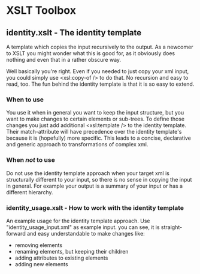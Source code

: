 # XSLT Toolbox

## identity.xslt - The identity template
A template which copies the input recursively to the output. As a newcomer to XSLT you might wonder what this is good for, as it obviously does nothing and even that in a rather obscure way.

Well basically you're right. Even if you needed to just copy your xml input, you could simply use <xsl:copy-of /> to do that. No recursion and easy to read, too. The fun behind the identity template is that it is so easy to extend.

### When to use
You use it when in general you want to keep the input structure, but you want to make changes to certain elements or sub-trees. To define those changes you just add additional <xsl:template /> to the identity template. Their match-attribute will have precedence over the identity template's because it is (hopefully) more specific. This leads to a concise, declarative and generic approach to transformations of complex xml.

### When *not* to use
Do not use the identity template approach when your target xml is structurally different to your input, so there is no sense in copying the input in general. For example your output is a summary of your input or has a different hierarchy. 

### identity_usage.xslt - How to work with the identity template
An example usage for the identity template approach. Use "identity_usage_input.xml" as example input. you can see, it is straight-forward and easy understandable to make changes like:
* removing elements
* renaming elements, but keeping their children
* adding attributes to existing elements
* adding new elements
